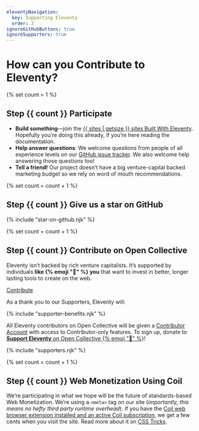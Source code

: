 ```yaml
---
eleventyNavigation:
  key: Supporting Eleventy
  order: 3
ignoreGitHubButtons: true
ignoreSupporters: true
---
```

# How can you Contribute to Eleventy?

{% set count = 1 %}
## <span class="numberflag"><span class="sr-only">Step</span> {{ count }}</span> Participate

* **Build something**—join the [{{ sites | getsize }} sites Built With Eleventy](/docs/sites/). Hopefully you’re doing this already, if you’re here reading the documentation.
* **Help answer questions**: We welcome questions from people of all experience levels on our [GitHub issue tracker](https://github.com/11ty/eleventy/issues). We also welcome help answering those questions too!
* **Tell a friend!** Our project doesn’t have a big venture-capital backed marketing budget so we rely on word of mouth recommendations.

{% set count = count + 1 %}
## <span class="numberflag"><span class="sr-only">Step</span> {{ count }}</span> Give us a star on GitHub

{% include "star-on-github.njk" %}

{% set count = count + 1 %}
## <span class="numberflag"><span class="sr-only">Step</span> {{ count }}</span> Contribute on Open Collective

Eleventy isn’t backed by rich venture capitalists. It’s supported by individuals <strong>like {% emoji "👋" %} <span class="nowrap" data-investors-avatar="prepend">you</span></strong> that want to invest in better, longer lasting tools to create on the web.

<div class="lo" style="--lo-margin-h: 1em; --lo-margin-v: .5em">
    <div class="lo-c">
        <a href="https://opencollective.com/11ty" class="btn-primary btn-primary-sm benchnine rainbow-active rainbow-active-noanim elv-externalexempt">Contribute</a>
    </div>
    <div class="lo-c" style="flex-basis: 30em">

As a thank you to our Supporters, Eleventy will:

{% include "supporter-benefits.njk" %}

</div><!-- /lo-c --></div><!-- /lo -->

All Eleventy contributors on Open Collective will be given a <a href="/docs/account/">Contributor Account</a> with access to Contributor-only features. To sign up, donate to <a href="https://opencollective.com/11ty"><strong>Support Eleventy</strong> on Open Collective {% emoji "🎁" %}</a>!

{% include "supporters.njk" %}

{% set count = count + 1 %}
## <span class="numberflag"><span class="sr-only">Step</span> {{ count }}</span> Web Monetization Using Coil

We’re participating in what we hope will be the future of standards-based Web Monetization. We’re using a `<meta>` tag on our site (_importantly, this means no hefty third party runtime overhead_). If you have the [Coil web browser extension installed and an active Coil subscription](https://coil.com/), we get a few cents when you visit the site. Read more about it on [CSS Tricks](https://css-tricks.com/site-monetization-with-coil-and-removing-ads-for-supporters/).
